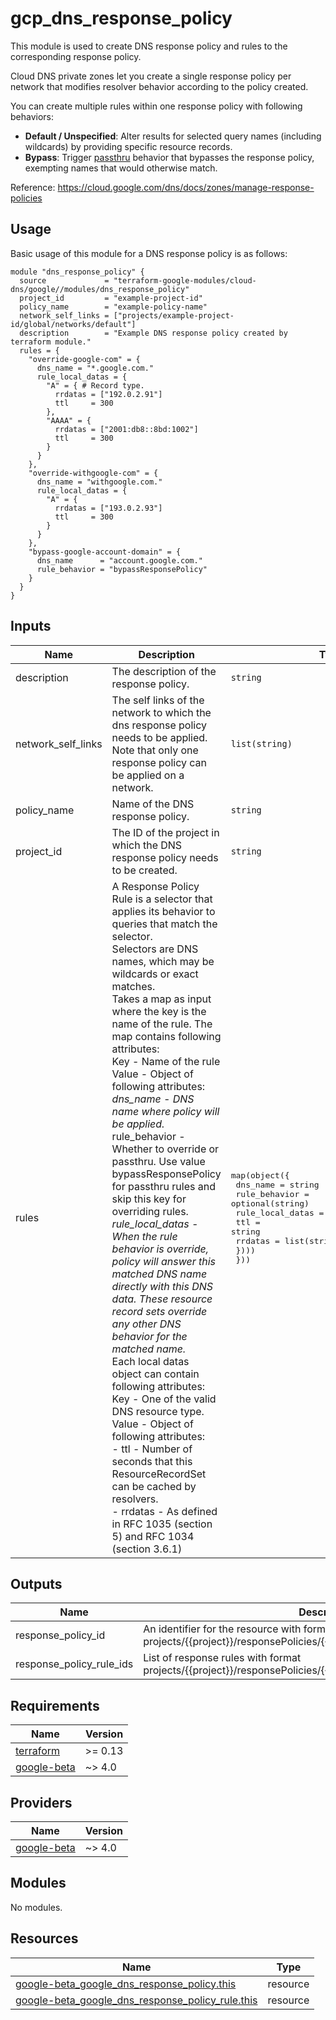 # gcp_dns_response_policy

This module is used to create DNS response policy and rules to the corresponding response policy.

Cloud DNS private zones let you create a single response policy per network that modifies resolver behavior according to the policy created.

You can create multiple rules within one response policy with following behaviors:

- **Default / Unspecified**: Alter results for selected query names (including wildcards) by providing specific resource records.
- **Bypass**: Trigger [passthru](https://datatracker.ietf.org/doc/id/draft-vixie-dnsop-dns-rpz-00.html#rfc.section.3.3) behavior that bypasses the response policy, exempting names that would otherwise match.

Reference: <https://cloud.google.com/dns/docs/zones/manage-response-policies>

## Usage

Basic usage of this module for a DNS response policy is as follows:

```hcl
module "dns_response_policy" {
  source             = "terraform-google-modules/cloud-dns/google//modules/dns_response_policy"
  project_id         = "example-project-id"
  policy_name        = "example-policy-name"
  network_self_links = ["projects/example-project-id/global/networks/default"]
  description        = "Example DNS response policy created by terraform module."
  rules = {
    "override-google-com" = {
      dns_name = "*.google.com."
      rule_local_datas = {
        "A" = { # Record type.
          rrdatas = ["192.0.2.91"]
          ttl     = 300
        },
        "AAAA" = {
          rrdatas = ["2001:db8::8bd:1002"]
          ttl     = 300
        }
      }
    },
    "override-withgoogle-com" = {
      dns_name = "withgoogle.com."
      rule_local_datas = {
        "A" = {
          rrdatas = ["193.0.2.93"]
          ttl     = 300
        }
      }
    },
    "bypass-google-account-domain" = {
      dns_name      = "account.google.com."
      rule_behavior = "bypassResponsePolicy"
    }
  }
}
```

<!-- BEGINNING OF PRE-COMMIT-TERRAFORM DOCS HOOK -->
## Inputs

| Name | Description | Type | Default | Required |
|------|-------------|------|---------|:--------:|
| description | The description of the response policy. | `string` | n/a | yes |
| network\_self\_links | The self links of the network to which the dns response policy needs to be applied. Note that only one response policy can be applied on a network. | `list(string)` | `[]` | no |
| policy\_name | Name of the DNS response policy. | `string` | n/a | yes |
| project\_id | The ID of the project in which the DNS response policy needs to be created. | `string` | n/a | yes |
| rules | A Response Policy Rule is a selector that applies its behavior to queries that match the selector.<br>  Selectors are DNS names, which may be wildcards or exact matches.<br>  Takes a map as input where the key is the name of the rule. The map contains following attributes:<br>  Key - Name of the rule<br>  Value - Object of following attributes:<br>    *dns\_name - DNS name where policy will be applied.<br>* rule\_behavior - Whether to override or passthru. Use value bypassResponsePolicy for passthru rules and skip this key for overriding rules.<br>    *rule\_local\_datas - When the rule behavior is override, policy will answer this matched DNS name directly with this DNS data. These resource record sets override any other DNS behavior for the matched name.<br>* Each local datas object can contain following attributes:<br>        Key - One of the valid DNS resource type.<br>        Value - Object of following attributes:<br>           - ttl -  Number of seconds that this ResourceRecordSet can be cached by resolvers.<br>           - rrdatas - As defined in RFC 1035 (section 5) and RFC 1034 (section 3.6.1) | <pre>map(object({<br>    dns_name      = string<br>    rule_behavior = optional(string)<br>    rule_local_datas = optional(map(object({<br>      ttl     = string<br>      rrdatas = list(string)<br>    })))<br>  }))</pre> | n/a | yes |

## Outputs

| Name | Description |
|------|-------------|
| response\_policy\_id | An identifier for the resource with format projects/{{project}}/responsePolicies/{{response\_policy\_name}}. |
| response\_policy\_rule\_ids | List of response rules with format projects/{{project}}/responsePolicies/{{response\_policy}}/rules/{{rule\_name}}. |

<!-- END OF PRE-COMMIT-TERRAFORM DOCS HOOK -->

## Requirements

| Name | Version |
|------|---------|
| <a name="requirement_terraform"></a> [terraform](#requirement\_terraform) | >= 0.13 |
| <a name="requirement_google-beta"></a> [google-beta](#requirement\_google-beta) | ~> 4.0 |

## Providers

| Name | Version |
|------|---------|
| <a name="provider_google-beta"></a> [google-beta](#provider\_google-beta) | ~> 4.0 |

## Modules

No modules.

## Resources

| Name | Type |
|------|------|
| [google-beta_google_dns_response_policy.this](https://registry.terraform.io/providers/hashicorp/google-beta/latest/docs/resources/google_dns_response_policy) | resource |
| [google-beta_google_dns_response_policy_rule.this](https://registry.terraform.io/providers/hashicorp/google-beta/latest/docs/resources/google_dns_response_policy_rule) | resource |
